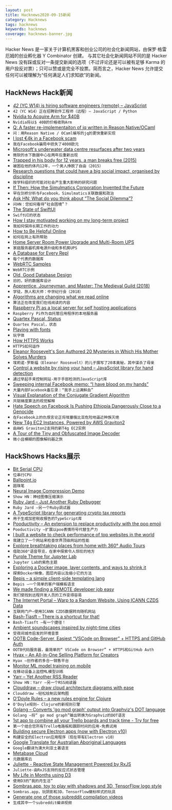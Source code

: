 ```yaml
---
layout: post
title: Hacknews2020-09-15新闻
category: Hacknews
tags: hacknews
keywords: hacknews
coverage: hacknews-banner.jpg
---
```


Hacker News 是一家关于计算机黑客和创业公司的社会化新闻网站，由保罗·格雷厄姆的创业孵化器 Y Combinator 创建。
与其它社会化新闻网站不同的是 Hacker News 没有踩或反对一条提交新闻的选项（不过评论还是可以被有足够 Karma 的用户投反对票）；只可以赞或是完全不投票。简而言之，Hacker News 允许提交任何可以被理解为“任何满足人们求知欲”的新闻。

## HackNews Hack新闻


- [_42_ (YC W14) is hiring software engineers (remote) – JavaScript](https://jobs.42.engineering)
- `42（YC W14）正在招聘软件工程师（远程）– JavaScript / Python`
- [Nvidia to Acquire Arm for $40B](https://nvidianews.nvidia.com/news/nvidia-to-acquire-arm-for-40-billion-creating-worlds-premier-computing-company-for-the-age-of-ai)
- `Nvidia将以$ 40B的价格收购Arm`
- [Q: A faster re-implementaiton of jq written in Reason Native/OCaml](https://github.com/davesnx/query-json)
- `问：用Reason Native / OCaml编写的jq的更快重新实现`
- [I lost €4k in a Facebook scam](https://github.com/Niek/Niek/blob/master/facebook-scam/README.md)
- `我在Facebook骗局中损失了4000欧元`
- [Microsoft's underwater data centre resurfaces after two years](https://www.bbc.co.uk/news/technology-54146718)
- `微软的水下数据中心在两年后重新出现`
- [Trapped in his body for 12 years, a man breaks free (2015)](https://www.npr.org/sections/health-shots/2015/01/09/376084137/trapped-in-his-body-for-12-years-a-man-breaks-free)
- `被困在他的体内12年，一个男人挣脱了自由（2015）`
- [Research questions that could have a big social impact, organised by discipline](https://80000hours.org/articles/research-questions-by-discipline/)
- `按学科组织的可能对社会产生重大影响的研究问题`
- [If Then: How the Simulmatics Corporation Invented the Future](https://www.npr.org/2020/09/14/912644819/long-before-cambridge-analytica-and-facebook-simulmatics-linked-data-and-politic)
- `早在剑桥分析与Facebook，Simulmatics关联数据和政治`
- [Ask HN: What do you think about “The Social Dilemma”?](item?id=24468533)
- `问HN：您如何看待“社会困境”？`
- [The State of SwiftUI](https://steipete.com/posts/state-of-swiftui/)
- `SwiftUI的状态`
- [How I stay motivated working on my long-term project](https://durmonski.com/self-improvement/the-three-year-rule/)
- `我如何保持长期工作的动力`
- [How to Be Helpful Online](https://nedbatchelder.com//blog/202009/how_to_be_helpful_online.html)
- `如何在网上有所帮助`
- [Home Server Room Power Upgrade and Multi-Room UPS](https://blog.networkprofile.org/home-server-room-power-upgrade-multi-room-ups/)
- `家庭服务器机房电源升级和多机房UPS`
- [A Database for Every Repl](https://blog.repl.it/database)
- `每个代表的数据库`
- [WebRTC Samples](https://webrtc.github.io/samples/)
- `WebRTC示例`
- [Old, Good Database Design](https://relinx.io/2020/09/14/old-good-database-design/)
- `旧的，好的数据库设计`
- [Apprentice, Journeyman, and Master: The Medieval Guild (2018)](https://blog.philosophicalsociety.org/2018/01/10/apprentice-journeyman-and-master-the-medieval-guild/)
- `学徒，旅人和大师：中世纪行会（2018）`
- [Algorithms are changing what we read online](https://thewalrus.ca/how-algorithms-are-changing-what-we-read-online/)
- `算法正在改变我们在线阅读的内容`
- [Raspberry Pi as a local server for self hosting applications](https://cri.dev/posts/2020-09-12-Raspberry-Pi-as-a-local-server-for-self-hosting-applications/)
- `Raspberry Pi作为自托管应用程序的本地服务器`
- [Quartex Pascal, Status](https://jonlennartaasenden.wordpress.com/2020/09/14/quartex-pascal-status/)
- `Quartex Pascal，状态`
- [Playing with fonts](https://venam.nixers.net/blog/unix/2020/09/14/playing_with_fonts.html)
- `玩字体`
- [How HTTPS Works](https://howhttps.works/)
- `HTTPS如何运作`
- [Eleanor Roosevelt's Son Authored 20 Mysteries in Which His Mother Solves Murders](https://crimereads.com/eleanor-roosevelts-son-authored-twenty-mysteries-in-which-his-mother-solves-murders/)
- `埃莉诺·罗斯福（Eleanor Roosevelt）的儿子撰写了20本奥秘，其中谋杀了母亲`
- [Control a website by rising your hand – JavaScript library for hand detection](https://hand-js.com/#home)
- `通过举起手来控制网站-用于手部检测的JavaScript库`
- [Sweeping internal Facebook memo: “I have blood on my hands”](https://arstechnica.com/tech-policy/2020/09/sweeping-internal-facebook-memo-i-have-blood-on-my-hands/)
- `大量内部Facebook备忘录：“我手上沾满鲜血”`
- [Visual Explanation of the Conjugate Gradient Algorithm](https://pwacker.com/CG.html)
- `共轭梯度算法的视觉解释`
- [Hate Speech on Facebook Is Pushing Ethiopia Dangerously Close to a Genocide](https://www.vice.com/en_us/article/xg897a/hate-speech-on-facebook-is-pushing-ethiopia-dangerously-close-to-a-genocide)
- `在Facebook上的仇恨言论正将埃塞俄比亚危险地逼近种族灭绝`
- [New T4g EC2 Instances, Powered by AWS Graviton2](https://aws.amazon.com/blogs/aws/new-t4g-instances-burstable-performance-powered-by-aws-graviton2/)
- `由AWS Graviton2支持的新T4g EC2实例`
- [A Tour of the Tiny and Obfuscated Image Decoder](http://eastfarthing.com/blog/2020-09-14-decoder/)
- `微小且模糊的图像解码器之旅`


## HackShows Hacks展示

- [ Bit Serial CPU](https://github.com/howerj/bit-serial)
- `位串行CPU`
- [ Ballpoint.io](https://ballpoint.io/files/examples/gopher)
- `圆珠笔`
- [ Neural Image Compression Demo](https://colab.research.google.com/github/Justin-Tan/high-fidelity-generative-compression/blob/master/assets/HiFIC_torch_colab_demo.ipynb)
- `Show HN：神经图像压缩演示`
- [ Ruby Jard – Just Another Ruby Debugger](https://rubyjard.org/)
- `Ruby Jard –另一个Ruby调试器`
- [ A TypeScript library for generating crypto tax reports](https://github.com/CryptoTaxTools/crypto-tax-report)
- `用于生成加密税收报告的TypeScript库`
- [ Pooductivity – An extension to replace productivity with the poo emoji](https://github.com/obviyus/pooductivity)
- `Pooductivity –扩展以poo表情符号代替生产力`
- [ I built a website to check performance of top websites in the world](https://simpleops.io/websites)
- `我建立了一个网站来检查世界顶级网站的性能`
- [ Explore breathtaking places from home with 360° Audio Tours](https://online.srprsm.com/audio)
- `借助360°语音导览，在家中探索令人惊叹的地方`
- [ Purple Theme for Jupyter Lab](https://github.com/shahinrostami/theme-purple-please)
- `Jupyter Lab的紫色主题`
- [ Exploring a Docker image, layer contents, and ways to shrink it](https://github.com/wagoodman/dive)
- `探索Docker映像，图层内容以及缩小它的方法`
- [ Bepis – a simple client-side templating lang](https://github.com/dosyago/bepis.git.git)
- `Bepis –一个简单的客户端模板语言`
- [ We made finding a REMOTE developer job easy](https://join.remotemore.com/hackernews)
- `我们使找到远程开发人员的工作变得容易`
- [ The Internet Portal – Warp to a Random Website, Using ICANN CZDS Data](https://theinternetportal.net/)
- `互联网门户–使用ICANN CZDS数据转向随机网站`
- [ Bash-Tiasft – There is a shortcut for that!](https://github.com/glumia/bash-tiasft)
- `Bash-Tiasft –有一个捷径！`
- [ Ambient soundscapes inspired by night-time cities](https://wanderthenight.com/)
- `受夜间城市启发的环境音景`
- [ OOTB Code-Server, Easiest “VSCode on Browser” + HTTPS and GitHub Auth](https://github.com/nullpo-head/Out-of-the-Box-CodeServer)
- `OOTB代码服务器，最简单的“ VSCode on Browser” + HTTPS和GitHub Auth`
- [ Hyax – An All-in-One Selling Platform for Creators](https://hyax.com/)
- `Hyax –创作者的多合一销售平台`
- [ Monitor ML model training on mobile](item?id=24466458)
- `在移动设备上监控ML模型训练`
- [ Yarr – Yet Another RSS Reader](https://github.com/nkanaev/yarr)
- `Show HN：Yarr –另一个RSS阅读器`
- [ Clouddraw – draw cloud architecture diagrams with ease](https://clouddraw.app/)
- `Clouddraw –轻松绘制云架构图`
- [ O'Doyle Rules – a new rules engine for Clojure](https://github.com/oakes/odoyle-rules)
- `O'Doyle规则– Clojure的新规则引擎`
- [ Golang – Converts 'go mod graph' output into Graphviz's DOT language](https://github.com/lucasepe/modgv)
- `Golang –将“ go mod graph”输出转换为Graphviz的DOT语言`
- [ 1st app to combine all your Trello boards and track time - Try for free](https://www.taskbite.io)
- `第一个结合您所有Trello电路板和跟踪时间的应用-免费试用`
- [ Building secure Electron apps (now with Electron v10)](https://github.com/reZach/secure-electron-template/releases/tag/v5.0.0)
- `构建安全的Electron应用程序（现在带有Electron v10）`
- [ Google Translate for Australian Aboriginal Languages](https://mobtranslate.com)
- `Google翻译为澳大利亚土著语言`
- [ Metabase Cloud](https://metabase.com/start/hosted)
- `元数据库云`
- [ Juliette - Reactive State Management Powered by RxJS](https://github.com/markostanimirovic/juliette)
- `Juliette-由RxJS支持的反应式状态管理`
- [ My Life in Months using D3](https://discotraystudios.github.io/my-life-in-months/)
- `使用D3的“我的月生活”`
- [ Sombras.app, toy to play with shadows and 3D, TensorFlow logo style](https://sombras.app)
- `Sombras.app，玩阴影和3D，TensorFlow徽标样式的玩具`
- [ Generate one of those subreddit compilation videos](https://github.com/krishnanunnir/reddit-compilation-maker)
- `生成其中一个subreddit编译视频`

